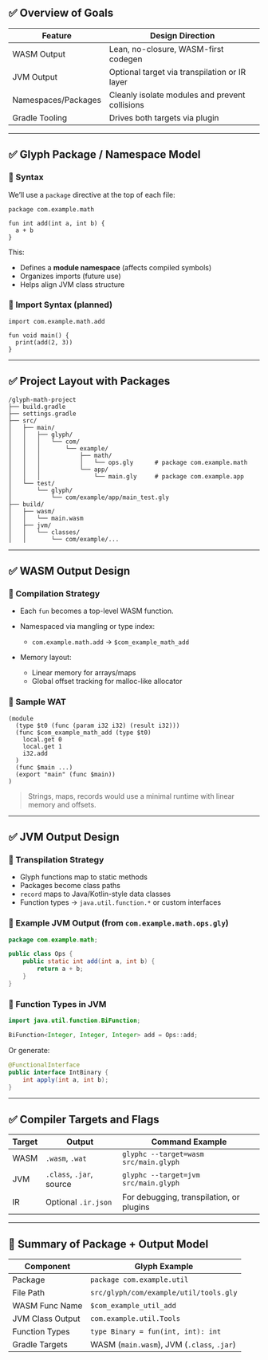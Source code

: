 
## ✅ Overview of Goals

| Feature             | Design Direction                               |
| ------------------- | ---------------------------------------------- |
| WASM Output         | Lean, no-closure, WASM-first codegen           |
| JVM Output          | Optional target via transpilation or IR layer  |
| Namespaces/Packages | Cleanly isolate modules and prevent collisions |
| Gradle Tooling      | Drives both targets via plugin                 |

---

## ✅ Glyph Package / Namespace Model

### 🔹 Syntax

We’ll use a `package` directive at the top of each file:

```glyph
package com.example.math

fun int add(int a, int b) {
  a + b
}
```

This:

* Defines a **module namespace** (affects compiled symbols)
* Organizes imports (future use)
* Helps align JVM class structure

### 🔹 Import Syntax (planned)

```glyph
import com.example.math.add

fun void main() {
  print(add(2, 3))
}
```

---

## ✅ Project Layout with Packages

```
/glyph-math-project
├── build.gradle
├── settings.gradle
├── src/
│   ├── main/
│   │   ├── glyph/
│   │   │   └── com/
│   │   │       └── example/
│   │   │           ├── math/
│   │   │           │   └── ops.gly      # package com.example.math
│   │   │           └── app/
│   │   │               └── main.gly     # package com.example.app
│   └── test/
│       └── glyph/
│           └── com/example/app/main_test.gly
├── build/
│   ├── wasm/
│   │   └── main.wasm
│   ├── jvm/
│   │   └── classes/
│   │       └── com/example/...
```

---

## ✅ WASM Output Design

### 🔹 Compilation Strategy

* Each `fun` becomes a top-level WASM function.
* Namespaced via mangling or type index:

    * `com.example.math.add` → `$com_example_math_add`
* Memory layout:

    * Linear memory for arrays/maps
    * Global offset tracking for malloc-like allocator

### 🔹 Sample WAT

```wasm
(module
  (type $t0 (func (param i32 i32) (result i32)))
  (func $com_example_math_add (type $t0)
    local.get 0
    local.get 1
    i32.add
  )
  (func $main ...)
  (export "main" (func $main))
)
```

> Strings, maps, records would use a minimal runtime with linear memory and offsets.

---

## ✅ JVM Output Design

### 🔹 Transpilation Strategy

* Glyph functions map to static methods
* Packages become class paths
* `record` maps to Java/Kotlin-style data classes
* Function types → `java.util.function.*` or custom interfaces

### 🔹 Example JVM Output (from `com.example.math.ops.gly`)

```java
package com.example.math;

public class Ops {
    public static int add(int a, int b) {
        return a + b;
    }
}
```

### 🔹 Function Types in JVM

```java
import java.util.function.BiFunction;

BiFunction<Integer, Integer, Integer> add = Ops::add;
```

Or generate:

```java
@FunctionalInterface
public interface IntBinary {
    int apply(int a, int b);
}
```

---

## ✅ Compiler Targets and Flags

| Target | Output                   | Command Example                          |
| ------ | ------------------------ | ---------------------------------------- |
| WASM   | `.wasm`, `.wat`          | `glyphc --target=wasm src/main.glyph`    |
| JVM    | `.class`, `.jar`, source | `glyphc --target=jvm src/main.glyph`     |
| IR     | Optional `.ir.json`      | For debugging, transpilation, or plugins |

---

## 🧾 Summary of Package + Output Model

| Component        | Glyph Example                              |
| ---------------- | ------------------------------------------ |
| Package          | `package com.example.util`                 |
| File Path        | `src/glyph/com/example/util/tools.gly`     |
| WASM Func Name   | `$com_example_util_add`                    |
| JVM Class Output | `com.example.util.Tools`                   |
| Function Types   | `type Binary = fun(int, int): int`         |
| Gradle Targets   | WASM (`main.wasm`), JVM (`.class`, `.jar`) |

